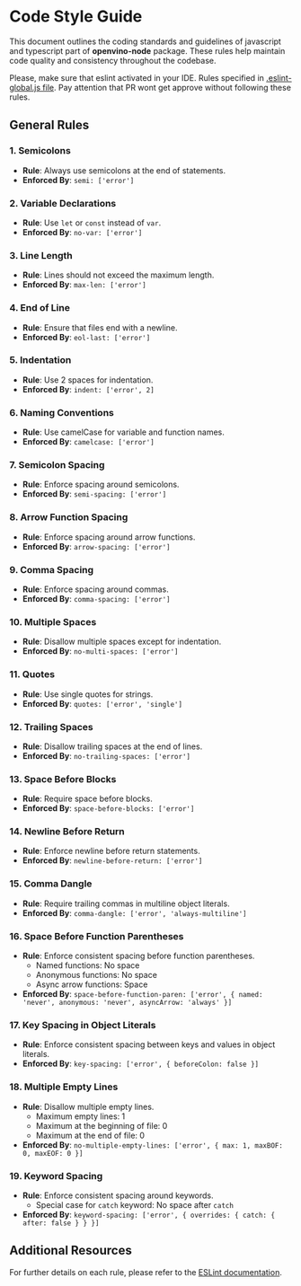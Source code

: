 # Code Style Guide

This document outlines the coding standards and guidelines of javascript and typescript part of **openvino-node** package. These rules help maintain code quality and consistency throughout the codebase.

Please, make sure that eslint activated in your IDE.
Rules specified in [.eslint-global.js file](../.eslintrc-global.js). Pay attention that PR wont get approve without following these rules.

## General Rules

### 1. Semicolons
- **Rule**: Always use semicolons at the end of statements.
- **Enforced By**: `semi: ['error']`

### 2. Variable Declarations
- **Rule**: Use `let` or `const` instead of `var`.
- **Enforced By**: `no-var: ['error']`

### 3. Line Length
- **Rule**: Lines should not exceed the maximum length.
- **Enforced By**: `max-len: ['error']`

### 4. End of Line
- **Rule**: Ensure that files end with a newline.
- **Enforced By**: `eol-last: ['error']`

### 5. Indentation
- **Rule**: Use 2 spaces for indentation.
- **Enforced By**: `indent: ['error', 2]`

### 6. Naming Conventions
- **Rule**: Use camelCase for variable and function names.
- **Enforced By**: `camelcase: ['error']`

### 7. Semicolon Spacing
- **Rule**: Enforce spacing around semicolons.
- **Enforced By**: `semi-spacing: ['error']`

### 8. Arrow Function Spacing
- **Rule**: Enforce spacing around arrow functions.
- **Enforced By**: `arrow-spacing: ['error']`

### 9. Comma Spacing
- **Rule**: Enforce spacing around commas.
- **Enforced By**: `comma-spacing: ['error']`

### 10. Multiple Spaces
- **Rule**: Disallow multiple spaces except for indentation.
- **Enforced By**: `no-multi-spaces: ['error']`

### 11. Quotes
- **Rule**: Use single quotes for strings.
- **Enforced By**: `quotes: ['error', 'single']`

### 12. Trailing Spaces
- **Rule**: Disallow trailing spaces at the end of lines.
- **Enforced By**: `no-trailing-spaces: ['error']`

### 13. Space Before Blocks
- **Rule**: Require space before blocks.
- **Enforced By**: `space-before-blocks: ['error']`

### 14. Newline Before Return
- **Rule**: Enforce newline before return statements.
- **Enforced By**: `newline-before-return: ['error']`

### 15. Comma Dangle
- **Rule**: Require trailing commas in multiline object literals.
- **Enforced By**: `comma-dangle: ['error', 'always-multiline']`

### 16. Space Before Function Parentheses
- **Rule**: Enforce consistent spacing before function parentheses.
  - Named functions: No space
  - Anonymous functions: No space
  - Async arrow functions: Space
- **Enforced By**: `space-before-function-paren: ['error', { named: 'never', anonymous: 'never', asyncArrow: 'always' }]`

### 17. Key Spacing in Object Literals
- **Rule**: Enforce consistent spacing between keys and values in object literals.
- **Enforced By**: `key-spacing: ['error', { beforeColon: false }]`

### 18. Multiple Empty Lines
- **Rule**: Disallow multiple empty lines.
  - Maximum empty lines: 1
  - Maximum at the beginning of file: 0
  - Maximum at the end of file: 0
- **Enforced By**: `no-multiple-empty-lines: ['error', { max: 1, maxBOF: 0, maxEOF: 0 }]`

### 19. Keyword Spacing
- **Rule**: Enforce consistent spacing around keywords.
  - Special case for `catch` keyword: No space after `catch`
- **Enforced By**: `keyword-spacing: ['error', { overrides: { catch: { after: false } } }]`

## Additional Resources

For further details on each rule, please refer to the [ESLint documentation](https://eslint.org/docs/rules/).
